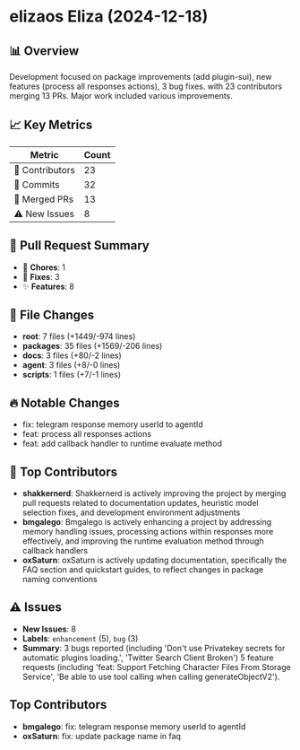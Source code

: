 # elizaos Eliza (2024-12-18)
    
## 📊 Overview
Development focused on package improvements (add plugin-sui), new features (process all responses actions), 3 bug fixes. with 23 contributors merging 13 PRs. Major work included various improvements.

## 📈 Key Metrics
| Metric | Count |
|---------|--------|
| 👥 Contributors | 23 |
| 📝 Commits | 32 |
| 🔄 Merged PRs | 13 |
| ⚠️ New Issues | 8 |

## 🔄 Pull Request Summary
- 🧹 **Chores**: 1
- 🐛 **Fixes**: 3
- ✨ **Features**: 8

## 📁 File Changes
- **root**: 7 files (+1449/-974 lines)
- **packages**: 35 files (+1569/-206 lines)
- **docs**: 3 files (+80/-2 lines)
- **agent**: 3 files (+8/-0 lines)
- **scripts**: 1 files (+7/-1 lines)

## 🔥 Notable Changes
- fix: telegram response memory userId to agentId
- feat: process all responses actions
- feat: add callback handler to runtime evaluate method

## 👥 Top Contributors
- **shakkernerd**: Shakkernerd is actively improving the project by merging pull requests related to documentation updates, heuristic model selection fixes, and development environment adjustments
- **bmgalego**: Bmgalego is actively enhancing a project by addressing memory handling issues, processing actions within responses more effectively, and improving the runtime evaluation method through callback handlers
- **oxSaturn**: oxSaturn is actively updating documentation, specifically the FAQ section and quickstart guides, to reflect changes in package naming conventions

## ⚠️ Issues
- **New Issues**: 8
- **Labels**: `enhancement` (5), `bug` (3)
- **Summary**: 3 bugs reported (including 'Don't use Privatekey secrets for automatic plugins loading.', 'Twitter Search Client Broken') 5 feature requests (including 'feat: Support Fetching Character Files From Storage Service', 'Be able to use tool calling when calling generateObjectV2').

## Top Contributors
- **bmgalego**: fix: telegram response memory userId to agentId
- **oxSaturn**: fix: update package name in faq